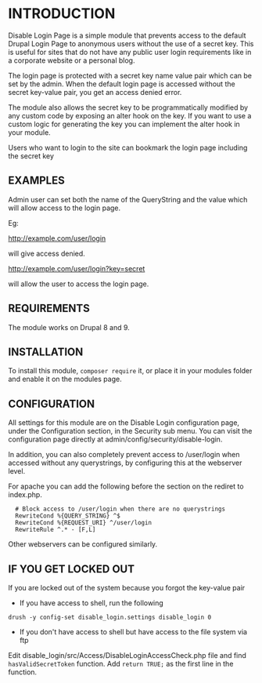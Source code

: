INTRODUCTION
============

Disable Login Page is a simple module that prevents access to the default
Drupal Login Page to anonymous users without the use of a secret key. This
is useful for sites that do not have any public user login requirements
like in a corporate website or a personal blog.

The login page is protected with a secret key name value pair which can be
set by the admin. When the default login page is accessed without the secret
key-value pair, you get an access denied error.

The module also allows the secret key to be programmatically modified by any
custom code by exposing an alter hook on the key. If you want to use a custom
logic for generating the key you can implement the alter hook in your module.

Users who want to login to the site can bookmark the login page including
the secret key


EXAMPLES
--------

Admin user can set both the name of the QueryString and the value which
will allow access to the login page.

Eg:

http://example.com/user/login

will give access denied.

http://example.com/user/login?key=secret

will allow the user to access the login page.


REQUIREMENTS
------------

The module works on Drupal 8 and 9.


INSTALLATION
------------

To install this module, `composer require` it, or  place it in your modules
folder and enable it on the modules page.


CONFIGURATION
-------------

All settings for this module are on the Disable Login configuration page,
under the Configuration section, in the Security sub menu. You can visit the
configuration page directly at admin/config/security/disable-login.

In addition, you can also completely prevent access to /user/login
when accessed without any querystrings, by configuring this at
the webserver level.

For apache you can add the following before the section on the rediret
to index.php.

```
  # Block access to /user/login when there are no querystrings
  RewriteCond %{QUERY_STRING} ^$
  RewriteCond %{REQUEST_URI} ^/user/login
  RewriteRule ^.* - [F,L]
```
Other webservers can be configured similarly.


IF YOU GET LOCKED OUT
---------------------

If you are locked out of the system because you forgot the key-value pair

- If you have access to shell, run the following

```
drush -y config-set disable_login.settings disable_login 0
```

- If you don't have access to shell but have access to the file system via ftp

Edit disable_login/src/Access/DisableLoginAccessCheck.php file
and find ```hasValidSecretToken``` function.
Add ```return TRUE;``` as the first line in the function.
